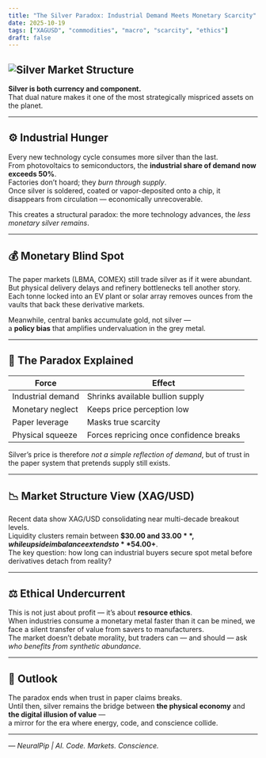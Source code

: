 ```yaml
---
title: "The Silver Paradox: Industrial Demand Meets Monetary Scarcity"
date: 2025-10-19
tags: ["XAGUSD", "commodities", "macro", "scarcity", "ethics"]
draft: false
---
```

![Silver Market Structure](../images/xagusd-structure.png)
---

**Silver is both currency and component.**  
That dual nature makes it one of the most strategically mispriced assets on the planet.

---

## ⚙️ Industrial Hunger

Every new technology cycle consumes more silver than the last.  
From photovoltaics to semiconductors, the **industrial share of demand now exceeds 50%**.  
Factories don’t hoard; they *burn through supply*.  
Once silver is soldered, coated or vapor-deposited onto a chip, it disappears from circulation — economically unrecoverable.

This creates a structural paradox: the more technology advances, the *less monetary silver remains*.

---

## 💰 Monetary Blind Spot

The paper markets (LBMA, COMEX) still trade silver as if it were abundant.  
But physical delivery delays and refinery bottlenecks tell another story.  
Each tonne locked into an EV plant or solar array removes ounces from the vaults that back these derivative markets.

Meanwhile, central banks accumulate gold, not silver —  
a **policy bias** that amplifies undervaluation in the grey metal.

---

## 🧠 The Paradox Explained

| Force | Effect |
|-------|--------|
| Industrial demand | Shrinks available bullion supply |
| Monetary neglect | Keeps price perception low |
| Paper leverage | Masks true scarcity |
| Physical squeeze | Forces repricing once confidence breaks |

Silver’s price is therefore *not a simple reflection of demand*, but of trust in the paper system that pretends supply still exists.

---

## 📉 Market Structure View (XAG/USD)

Recent data show XAG/USD consolidating near multi-decade breakout levels.  
Liquidity clusters remain between **$30.00 and $33.00**, while upside imbalance extends to **$54.00+**.  
The key question: how long can industrial buyers secure spot metal before derivatives detach from reality?

---

## ⚖️ Ethical Undercurrent

This is not just about profit — it’s about **resource ethics**.  
When industries consume a monetary metal faster than it can be mined, we face a silent transfer of value from savers to manufacturers.  
The market doesn’t debate morality, but traders can — and should — ask *who benefits from synthetic abundance*.

---

## 🔭 Outlook

The paradox ends when trust in paper claims breaks.  
Until then, silver remains the bridge between **the physical economy** and **the digital illusion of value** —  
a mirror for the era where energy, code, and conscience collide.

---

*— NeuralPip | AI. Code. Markets. Conscience.*
